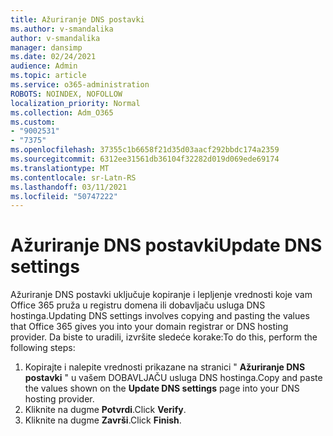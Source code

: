 ```yaml
---
title: Ažuriranje DNS postavki
ms.author: v-smandalika
author: v-smandalika
manager: dansimp
ms.date: 02/24/2021
audience: Admin
ms.topic: article
ms.service: o365-administration
ROBOTS: NOINDEX, NOFOLLOW
localization_priority: Normal
ms.collection: Adm_O365
ms.custom:
- "9002531"
- "7375"
ms.openlocfilehash: 37355c1b6658f21d35d03aacf292bbdc174a2359
ms.sourcegitcommit: 6312ee31561db36104f32282d019d069ede69174
ms.translationtype: MT
ms.contentlocale: sr-Latn-RS
ms.lasthandoff: 03/11/2021
ms.locfileid: "50747222"
---
```

# <a name="update-dns-settings"></a><span data-ttu-id="4afe4-102">Ažuriranje DNS postavki</span><span class="sxs-lookup"><span data-stu-id="4afe4-102">Update DNS settings</span></span>

<span data-ttu-id="4afe4-103">Ažuriranje DNS postavki uključuje kopiranje i lepljenje vrednosti koje vam Office 365 pruža u registru domena ili dobavljaču usluga DNS hostinga.</span><span class="sxs-lookup"><span data-stu-id="4afe4-103">Updating DNS settings involves copying and pasting the values that Office 365 gives you into your domain registrar or DNS hosting provider.</span></span> <span data-ttu-id="4afe4-104">Da biste to uradili, izvršite sledeće korake:</span><span class="sxs-lookup"><span data-stu-id="4afe4-104">To do this, perform the following steps:</span></span>

1. <span data-ttu-id="4afe4-105">Kopirajte i nalepite vrednosti prikazane na stranici " **Ažuriranje DNS postavki** " u vašem DOBAVLJAČU usluga DNS hostinga.</span><span class="sxs-lookup"><span data-stu-id="4afe4-105">Copy and paste the values shown on the **Update DNS settings** page into your DNS hosting provider.</span></span>
2. <span data-ttu-id="4afe4-106">Kliknite na dugme **Potvrdi**.</span><span class="sxs-lookup"><span data-stu-id="4afe4-106">Click **Verify**.</span></span>
3. <span data-ttu-id="4afe4-107">Kliknite na dugme **Završi**.</span><span class="sxs-lookup"><span data-stu-id="4afe4-107">Click **Finish**.</span></span>